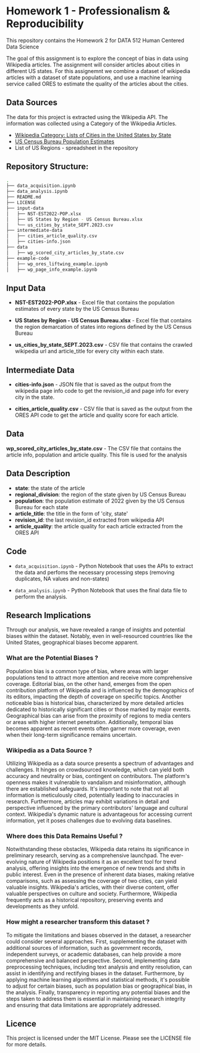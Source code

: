 # Homework 1 - Professionalism & Reproducibility

This repository contains the Homework 2 for DATA 512 Human Centered Data Science

The goal of this assignment is to explore the concept of bias in data using Wikipedia articles. The assignment will consider articles about cities in different US states. For this assignemnt we combine a dataset of wikipedia articles with a dataset of state populations, and use a machine learning service called ORES to estimate the quality of the articles about the cities.

## Data Sources

The data for this project is extracted using the Wikipedia API. The information was collected using a Category of the Wikipedia Articles.

- [Wikipedia Category: Lists of Cities in the United States by State](https://en.wikipedia.org/wiki/Category:Lists_of_cities_in_the_United_States_by_state)
- [US Census Bureau Population Estimates](https://www.census.gov/data/tables/time-series/demo/popest/2020s-state-total.html)
- List of US Regions - spreadsheet in the repository

## Repository Structure:

```bash
.
├── data_acquisition.ipynb
├── data_analysis.ipynb
├── README.md
├── LICENSE
├── input-data
│   ├── NST-EST2022-POP.xlsx
│   ├── US States by Region - US Census Bureau.xlsx
│   └── us_cities_by_state_SEPT.2023.csv
├── intermediate-data
│   ├── cities_article_quality.csv
│   ├── cities-info.json
├── data
│   ├── wp_scored_city_articles_by_state.csv
├── example-code
│   ├── wp_ores_liftwing_example.ipynb
│   ├── wp_page_info_example.ipynb
```

## Input Data
- **NST-EST2022-POP.xlsx** - Excel file that contains the population estimates of every state by the US Census Bureau

- **US States by Region - US Census Bureau.xlsx** - Excel file that contains the region demarcation of states into regions defined by the US Census Bureau

- **us_cities_by_state_SEPT.2023.csv** - CSV file that contains the crawled wikipedia url and article_title for every city within each state.

## Intermediate Data

- **cities-info.json** - JSON file that is saved as the output from the wikipedia page info code to get the revision_id and page info for every city in the state.

- **cities_article_quality.csv** - CSV file that is saved as the output from the ORES API code to get the article and quality score for each article.

## Data

**wp_scored_city_articles_by_state.csv** - The CSV file that contains the article info, population and article quality. This file is used for the analysis

## Data Description

- **state**: the state of the article
- **regional_division**: the region of the state given by US Census Bureau
- **population**: the population estimate of 2022 given by the US Census Bureau for each state
- **article_title**: the title in the form of 'city, state'
- **revision_id**: the last revision_id extracted from wikipedia API
- **article_quality**: the article quality for each article extracted from the ORES API

## Code

- `data_acquisition.ipynb` - Python Notebook that uses the APIs to extract the data and perfoms the necessary processing steps (removing duplicates, NA values and non-states)

- `data_analysis.ipynb` - Python Notebook that uses the final data file to perform the analysis.

## Research Implications

Through our analysis, we have revealed a range of insights and potential biases within the dataset. Notably, even in well-resourced countries like the United States, geographical biases become apparent.

### What are the Potential Biases ?

Population bias is a common type of bias, where areas with larger populations tend to attract more attention and receive more comprehensive coverage. Editorial bias, on the other hand, emerges from the open contribution platform of Wikipedia and is influenced by the demographics of its editors, impacting the depth of coverage on specific topics. Another noticeable bias is historical bias, characterized by more detailed articles dedicated to historically significant cities or those marked by major events. Geographical bias can arise from the proximity of regions to media centers or areas with higher internet penetration. Additionally, temporal bias becomes apparent as recent events often garner more coverage, even when their long-term significance remains uncertain.

### Wikipedia as a Data Source ?

Utilizing Wikipedia as a data source presents a spectrum of advantages and challenges. It hinges on crowdsourced knowledge, which can yield both accuracy and neutrality or bias, contingent on contributors. The platform's openness makes it vulnerable to vandalism and misinformation, although there are established safeguards. It's important to note that not all information is meticulously cited, potentially leading to inaccuracies in research. Furthermore, articles may exhibit variations in detail and perspective influenced by the primary contributors' language and cultural context. Wikipedia's dynamic nature is advantageous for accessing current information, yet it poses challenges due to evolving data baselines.

### Where does this Data Remains Useful ?

Notwithstanding these obstacles, Wikipedia data retains its significance in preliminary research, serving as a comprehensive launchpad. The ever-evolving nature of Wikipedia positions it as an excellent tool for trend analysis, offering insights into the emergence of new trends and shifts in public interest. Even in the presence of inherent data biases, making relative comparisons, such as assessing the coverage of two cities, can yield valuable insights. Wikipedia's articles, with their diverse content, offer valuable perspectives on culture and society. Furthermore, Wikipedia frequently acts as a historical repository, preserving events and developments as they unfold.

### How might a researcher transform this dataset ?

To mitigate the limitations and biases observed in the dataset, a researcher could consider several approaches. First, supplementing the dataset with additional sources of information, such as government records, independent surveys, or academic databases, can help provide a more comprehensive and balanced perspective. Second, implementing data preprocessing techniques, including text analysis and entity resolution, can assist in identifying and rectifying biases in the dataset. Furthermore, by applying machine learning algorithms and statistical methods, it's possible to adjust for certain biases, such as population bias or geographical bias, in the analysis. Finally, transparency in reporting any potential biases and the steps taken to address them is essential in maintaining research integrity and ensuring that data limitations are appropriately addressed.

## Licence

This project is licensed under the MIT License. Please see the LICENSE file for more details.